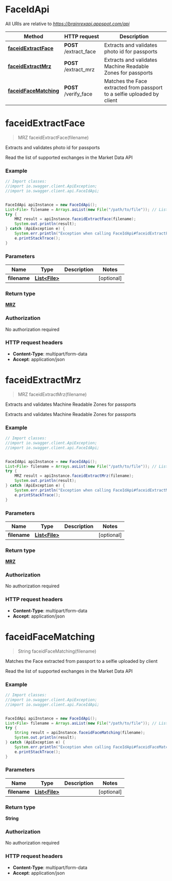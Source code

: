 # FaceIdApi

All URIs are relative to *https://brainrexapi.appspot.com/api*

Method | HTTP request | Description
------------- | ------------- | -------------
[**faceidExtractFace**](FaceIdApi.md#faceidExtractFace) | **POST** /extract_face | Extracts and validates photo id for passports
[**faceidExtractMrz**](FaceIdApi.md#faceidExtractMrz) | **POST** /extract_mrz | Extracts and validates Machine Readable Zones for passports
[**faceidFaceMatching**](FaceIdApi.md#faceidFaceMatching) | **POST** /verify_face | Matches the Face extracted from passport to a selfie uploaded by client

<a name="faceidExtractFace"></a>
# **faceidExtractFace**
> MRZ faceidExtractFace(filename)

Extracts and validates photo id for passports

Read the list of supported exchanges in the Market Data API

### Example
```java
// Import classes:
//import io.swagger.client.ApiException;
//import io.swagger.client.api.FaceIdApi;


FaceIdApi apiInstance = new FaceIdApi();
List<File> filename = Arrays.asList(new File("/path/to/file")); // List<File> | 
try {
    MRZ result = apiInstance.faceidExtractFace(filename);
    System.out.println(result);
} catch (ApiException e) {
    System.err.println("Exception when calling FaceIdApi#faceidExtractFace");
    e.printStackTrace();
}
```

### Parameters

Name | Type | Description  | Notes
------------- | ------------- | ------------- | -------------
 **filename** | [**List&lt;File&gt;**](File.md)|  | [optional]

### Return type

[**MRZ**](MRZ.md)

### Authorization

No authorization required

### HTTP request headers

 - **Content-Type**: multipart/form-data
 - **Accept**: application/json

<a name="faceidExtractMrz"></a>
# **faceidExtractMrz**
> MRZ faceidExtractMrz(filename)

Extracts and validates Machine Readable Zones for passports

Extracts and validates Machine Readable Zones for passports

### Example
```java
// Import classes:
//import io.swagger.client.ApiException;
//import io.swagger.client.api.FaceIdApi;


FaceIdApi apiInstance = new FaceIdApi();
List<File> filename = Arrays.asList(new File("/path/to/file")); // List<File> | 
try {
    MRZ result = apiInstance.faceidExtractMrz(filename);
    System.out.println(result);
} catch (ApiException e) {
    System.err.println("Exception when calling FaceIdApi#faceidExtractMrz");
    e.printStackTrace();
}
```

### Parameters

Name | Type | Description  | Notes
------------- | ------------- | ------------- | -------------
 **filename** | [**List&lt;File&gt;**](File.md)|  | [optional]

### Return type

[**MRZ**](MRZ.md)

### Authorization

No authorization required

### HTTP request headers

 - **Content-Type**: multipart/form-data
 - **Accept**: application/json

<a name="faceidFaceMatching"></a>
# **faceidFaceMatching**
> String faceidFaceMatching(filename)

Matches the Face extracted from passport to a selfie uploaded by client

Read the list of supported exchanges in the Market Data API

### Example
```java
// Import classes:
//import io.swagger.client.ApiException;
//import io.swagger.client.api.FaceIdApi;


FaceIdApi apiInstance = new FaceIdApi();
List<File> filename = Arrays.asList(new File("/path/to/file")); // List<File> | 
try {
    String result = apiInstance.faceidFaceMatching(filename);
    System.out.println(result);
} catch (ApiException e) {
    System.err.println("Exception when calling FaceIdApi#faceidFaceMatching");
    e.printStackTrace();
}
```

### Parameters

Name | Type | Description  | Notes
------------- | ------------- | ------------- | -------------
 **filename** | [**List&lt;File&gt;**](File.md)|  | [optional]

### Return type

**String**

### Authorization

No authorization required

### HTTP request headers

 - **Content-Type**: multipart/form-data
 - **Accept**: application/json

